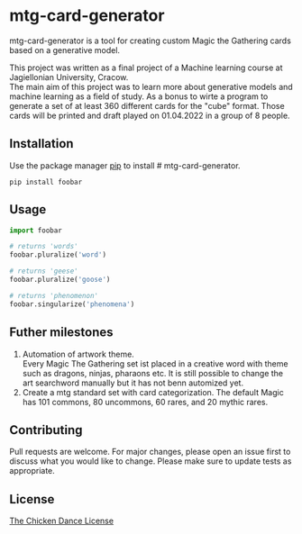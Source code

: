 # mtg-card-generator

mtg-card-generator is a tool for creating custom Magic the Gathering cards based on a generative model. <br>

This project was written as a final project of a Machine learning course at Jagiellonian University, Cracow. <br>
The main aim of this project was to learn more about generative models and machine learning as a field of study. As a bonus to wirte a program to generate a set of at least 360 different cards for the "cube" format. Those cards will be printed and draft played on 01.04.2022 in a group of 8 people. 


## Installation

Use the package manager [pip](https://pip.pypa.io/en/stable/) to install # mtg-card-generator.

```basha 
pip install foobar
```

## Usage

```python
import foobar

# returns 'words'
foobar.pluralize('word')

# returns 'geese'
foobar.pluralize('goose')

# returns 'phenomenon'
foobar.singularize('phenomena')
```
## Futher milestones

1. Automation of artwork theme. <br>
Every Magic The Gathering set ist placed in a creative word with theme such as dragons, ninjas, pharaons etc. It is still possible to change the art searchword manually but it has not benn automized yet. <br>
3. Create a mtg standard set with card categorization. The default Magic has 101 commons, 80 uncommons, 60 rares, and 20 mythic rares.

## Contributing
Pull requests are welcome. For major changes, please open an issue first to discuss what you would like to change.
Please make sure to update tests as appropriate.

## License
[The Chicken Dance License](https://github.com/supertunaman/cdl/blob/master/COPYING)
